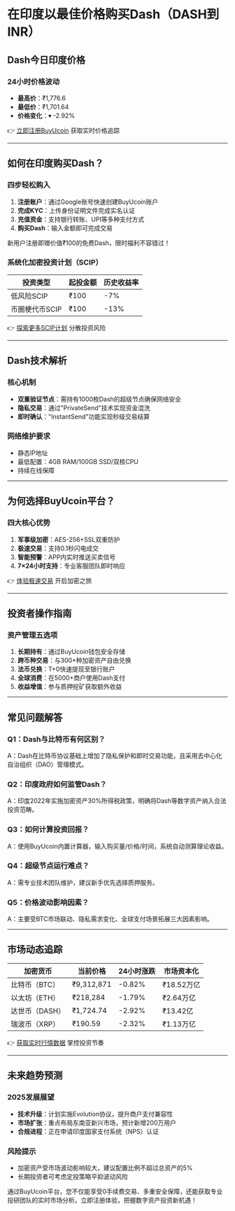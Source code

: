 # 在印度以最佳价格购买Dash（DASH到INR）

## Dash今日印度价格

### 24小时价格波动
- **最高价**：₹1,776.6  
- **最低价**：₹1,701.64  
- **价格变化**：▾ -2.92%

👉 [立即注册BuyUcoin](https://bit.ly/okx_welcome) 获取实时价格追踪

---

## 如何在印度购买Dash？

### 四步轻松购入
1. **注册账户**：通过Google账号快速创建BuyUcoin账户  
2. **完成KYC**：上传身份证明文件完成实名认证  
3. **充值资金**：支持银行转账、UPI等多种支付方式  
4. **购买Dash**：输入金额即可完成交易  

新用户注册即赠价值₹100的免费Dash，限时福利不容错过！

### 系统化加密投资计划（SCIP）
| 投资类型 | 起投金额 | 历史收益率 |
|---------|---------|----------|
| 低风险SCIP | ₹100 | -7% |
| 币圈梗代币SCIP | ₹100 | -13% |

👉 [探索更多SCIP计划](https://bit.ly/okx_welcome) 分散投资风险

---

## Dash技术解析

### 核心机制
- **双重验证节点**：需持有1000枚Dash的超级节点确保网络安全
- **隐私交易**：通过"PrivateSend"技术实现资金混洗
- **即时确认**："InstantSend"功能实现秒级交易结算

### 网络维护要求
- 静态IP地址
- 最低配置：4GB RAM/100GB SSD/双核CPU
- 持续在线保障

---

## 为何选择BuyUcoin平台？

### 四大核心优势
1. **军事级加密**：AES-256+SSL双重防护
2. **极速交易**：支持0.1秒闪电成交
3. **智能预警**：APP内实时推送买卖信号
4. **7×24小时支持**：专业客服团队即时响应

👉 [体验极速交易](https://bit.ly/okx_welcome) 开启加密之旅

---

## 投资者操作指南

### 资产管理五选项
1. **长期持有**：通过BuyUcoin钱包安全存储  
2. **跨币种交易**：与300+种加密资产自由兑换  
3. **法币兑换**：T+0快速提现至银行账户  
4. **全球消费**：在5000+商户使用Dash支付  
5. **收益增值**：参与质押挖矿获取额外收益  

---

## 常见问题解答

### Q1：Dash与比特币有何区别？
A：Dash在比特币协议基础上增加了隐私保护和即时交易功能，且采用去中心化自治组织（DAO）管理模式。

### Q2：印度政府如何监管Dash？
A：印度2022年实施加密资产30%所得税政策，明确将Dash等数字资产纳入合法投资范畴。

### Q3：如何计算投资回报？
A：使用BuyUcoin内置计算器，输入购买量/价格/时间，系统自动测算理论收益。

### Q4：超级节点运行难点？
A：需专业技术团队维护，建议新手优先选择质押服务。

### Q5：价格波动影响因素？
A：主要受BTC市场联动、隐私需求变化、全球支付场景拓展三大因素影响。

---

## 市场动态追踪

| 加密货币 | 当前价格 | 24小时涨跌 | 市场资本化 |
|---------|---------|----------|------------|
| 比特币（BTC） | ₹9,312,871 | -0.82% | ₹18.52万亿 |
| 以太坊（ETH） | ₹218,284 | -1.79% | ₹2.64万亿 |
| 达世币（DASH） | ₹1,724.74 | -2.92% | ₹13.42亿 |
| 瑞波币（XRP） | ₹190.59 | -2.32% | ₹1.13万亿 |

👉 [获取实时行情数据](https://bit.ly/okx_welcome) 掌控投资节奏

---

## 未来趋势预测

### 2025发展展望
- **技术升级**：计划实施Evolution协议，提升商户支付兼容性
- **市场扩张**：重点布局东南亚新兴市场，预计新增200万用户
- **合规进程**：正在申请印度国家支付系统（NPS）认证

### 风险提示
- 加密资产受市场波动影响较大，建议配置比例不超过总资产的5%
- 长期投资者可考虑定投策略平抑波动风险

通过BuyUcoin平台，您不仅能享受0手续费交易、多重安全保障，还能获取专业投研团队的实时市场分析。立即注册体验，把握数字资产投资新机遇！